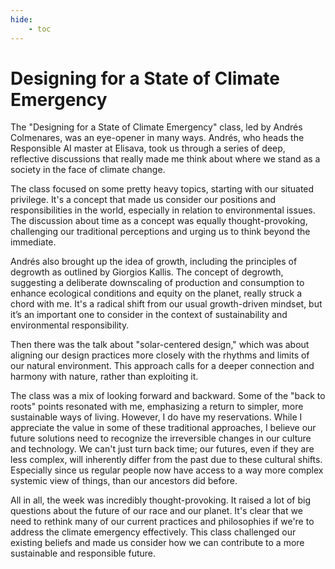 ```yaml
---
hide:
    - toc
---
```


# Designing for a State of Climate Emergency

The "Designing for a State of Climate Emergency" class, led by Andrés Colmenares, was an eye-opener in many ways. Andrés, who heads the Responsible AI master at Elisava, took us through a series of deep, reflective discussions that really made me think about where we stand as a society in the face of climate change.

The class focused on some pretty heavy topics, starting with our situated privilege. It's a concept that made us consider our positions and responsibilities in the world, especially in relation to environmental issues. The discussion about time as a concept was equally thought-provoking, challenging our traditional perceptions and urging us to think beyond the immediate.

Andrés also brought up the idea of growth, including the principles of degrowth as outlined by Giorgios Kallis. The concept of degrowth, suggesting a deliberate downscaling of production and consumption to enhance ecological conditions and equity on the planet, really struck a chord with me. It's a radical shift from our usual growth-driven mindset, but it’s an important one to consider in the context of sustainability and environmental responsibility.

Then there was the talk about "solar-centered design," which was about aligning our design practices more closely with the rhythms and limits of our natural environment. This approach calls for a deeper connection and harmony with nature, rather than exploiting it.

The class was a mix of looking forward and backward. Some of the "back to roots" points resonated with me, emphasizing a return to simpler, more sustainable ways of living. However, I do have my reservations. While I appreciate the value in some of these traditional approaches, I believe our future solutions need to recognize the irreversible changes in our culture and technology. We can't just turn back time; our futures, even if they are less complex, will inherently differ from the past due to these cultural shifts.
Especially since us regular people now have access to a way more complex systemic view of things, than our ancestors did before.

All in all, the week was incredibly thought-provoking. It raised a lot of big questions about the future of our race and our planet. It's clear that we need to rethink many of our current practices and philosophies if we're to address the climate emergency effectively. This class challenged our existing beliefs and made us consider how we can contribute to a more sustainable and responsible future.
